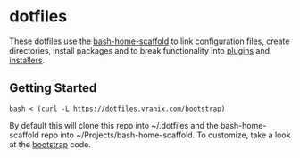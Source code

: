 # dotfiles

These dotfiles use the [bash-home-scaffold](https://github.com/svrana/bash-home-scaffold) to link configuration files, create directories, install packages and to break functionality into [plugins](https://github.com/svrana/dotfiles/tree/master/plugins) and [installers](https://github.com/svrana/dotfiles/tree/master/installers).

## Getting Started

```
bash < (curl -L https://dotfiles.vranix.com/bootstrap)
```

By default this will clone this repo into ~/.dotfiles and the bash-home-scaffold repo into ~/Projects/bash-home-scaffold. To customize, take a look at the [bootstrap](https://github.com/svrana/dotfiles/tree/master/bootstrap) code.
